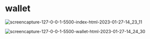 # wallet
![screencapture-127-0-0-1-5500-index-html-2023-01-27-14_23_11](https://user-images.githubusercontent.com/85656320/215179164-22f4ef02-a800-4c4a-b446-f5709b5fabfd.png)

![screencapture-127-0-0-1-5500-wallet-html-2023-01-27-14_24_30](https://user-images.githubusercontent.com/85656320/215179351-e6a56442-ba7b-40ac-8e1a-22b940773fbd.png)
